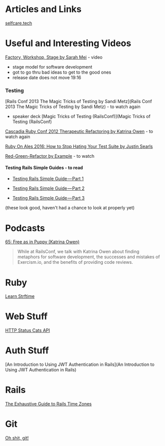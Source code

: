# Articles and Links

[selfcare.tech](selfcare.tech)


# Useful and Interesting Videos

[Factory, Workshop, Stage by Sarah Mei](https://vimeo.com/146923862) - video
- stage model for software development
- got to go thru bad ideas to get to the good ones
- release date does not move
19:16


### Testing

[Rails Conf 2013 The Magic Tricks of Testing by Sandi Metz](Rails Conf 2013 The Magic Tricks of Testing by Sandi Metz) - to watch again
- speaker deck [Magic Tricks of Testing (RailsConf)](Magic Tricks of Testing (RailsConf)

[Cascadia Ruby Conf 2012 Therapeutic Refactoring by Katrina Owen](https://www.youtube.com/watch?v=J4dlF0kcThQ) - to watch again

[Ruby On Ales 2016: How to Stop Hating Your Test Suite by Justin Searls](https://www.youtube.com/watch?v=MIJ2Grv2Bts)


[Red-Green-Refactor by Example](https://thoughtbot.com/upcase/videos/red-green-refactor-by-example) - to watch

#### Testing Rails Simple Guides - to read

- [Testing Rails Simple Guide — Part 1](http://blog.commandrun.com/testing-rails-simple-guide-part-1/)

- [Testing Rails Simple Guide — Part 2](http://blog.commandrun.com/testing-rails-simple-guide-part-2/)

- [Testing Rails Simple Guide — Part 3](http://blog.commandrun.com/testing-rails-simple-guide-part-3/)

(these look good, haven't had a chance to look at properly yet)


# Podcasts
[65: Free as in Puppy (Katrina Owen)](http://bikeshed.fm/65)
> While at RailsConf, we talk with Katrina Owen about finding metaphors for software development, the successes and mistakes of Exercism.io, and the benefits of providing code reviews.

# Ruby
[Learn Strftime](http://learnstrftime.com/)

# Web Stuff
[HTTP Status Cats API](https://http.cat/)

# Auth Stuff
[An Introduction to Using JWT Authentication in Rails](An Introduction to Using JWT Authentication in Rails)

# Rails
[The Exhaustive Guide to Rails Time Zones](http://danilenko.org/2012/7/6/rails_timezones/)

# Git
[Oh shit, git!](http://ohshitgit.com/)
